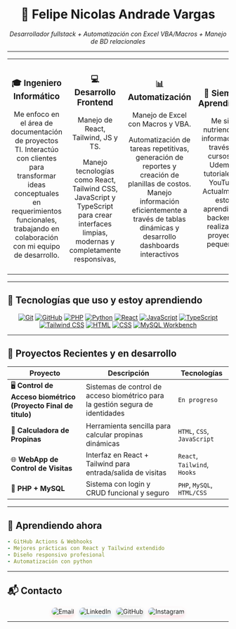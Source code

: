 
<h1 align="center">🧩 Felipe Nicolas Andrade Vargas </h1>
<p align="center"><i>Desarrollador fullstack + Automatización con Excel VBA/Macros + Manejo de BD relacionales </i></p>

---

<table align="center">
  <tr>
    <td align="center" width="250">
      <h3>🎓 Ingeniero Informático</h3>
      <p>Me enfoco en el área de documentación de proyectos TI. Interactúo con clientes para transformar ideas conceptuales en requerimientos funcionales, trabajando en colaboración con mi equipo de desarrollo.</p>
    </td>
    <td align="center" width="250">
      <h3>💻 Desarrollo Frontend</h3>
      <p>Manejo de React, Tailwind, JS y TS.</p>
      <p>Manejo tecnologías como React, Tailwind CSS, JavaScript y TypeScript para crear interfaces limpias, modernas y completamente responsivas, </p>
    </td>
    <td align="center" width="250">
      <h3>📊 Automatización</h3>
      <p>Manejo de Excel con Macros y VBA.</p>
      <p>Automatización de tareas repetitivas, generación de reportes y creación de planillas de costos. Manejo información eficientemente a través de tablas dinámicas y desarrollo dashboards interactivos</p>
    </td>
    <td align="center" width="250">
      <h3>🌱 Siempre Aprendiendo</h3>
      <p>Me sigo nutriendo de información a través de cursos de Udemy o tutoriales de YouTube. Actualmente, estoy aprendiendo backend y realizando proyectos pequeños.</p>
    </td>
    <td align="center" width="250">
      <h3>📦 Manejo de Base de datos </h3>
      <p> Manejo y domino el área de bases de datos: modelar, crear, gestionar y visualizar bases de datos relacionales con la herramienta MySQL Workbench.</p>
    </td>
  </tr>
</table>

---

## 🚀 Tecnologías que uso y estoy aprendiendo

<div align="center">
  <a href="https://git-scm.com/" target="_blank"><img src="https://skillicons.dev/icons?i=git" title="Git" /></a>
  <a href="https://github.com/" target="_blank"><img src="https://skillicons.dev/icons?i=github" title="GitHub" /></a>
  <a href="https://www.php.net/" target="_blank"><img src="https://skillicons.dev/icons?i=php" title="PHP" /></a>
  <a href="https://www.python.org/" target="_blank"><img src="https://skillicons.dev/icons?i=python" title="Python" /></a>
  <a href="https://reactjs.org/" target="_blank"><img src="https://skillicons.dev/icons?i=react" title="React" /></a>
  <a href="https://www.javascript.com/" target="_blank"><img src="https://skillicons.dev/icons?i=js" title="JavaScript" /></a>
  <a href="https://www.typescriptlang.org/" target="_blank"><img src="https://skillicons.dev/icons?i=ts" title="TypeScript" /></a>
  <a href="https://tailwindcss.com/" target="_blank"><img src="https://skillicons.dev/icons?i=tailwind" title="Tailwind CSS" /></a>
  <a href="https://developer.mozilla.org/en-US/docs/Web/HTML" target="_blank"><img src="https://skillicons.dev/icons?i=html" title="HTML" /></a>
  <a href="https://developer.mozilla.org/en-US/docs/Web/CSS" target="_blank"><img src="https://skillicons.dev/icons?i=css" title="CSS" /></a>
  <a href="https://www.mysql.com/products/workbench/" target="_blank"><img src="https://skillicons.dev/icons?i=mysql" title="MySQL Workbench" /></a>
</div>

---

## 📌 Proyectos Recientes y en desarrollo 

| Proyecto | Descripción | Tecnologías |
|---------|-------------|-------------|
| 🖥️ **Control de Acceso biométrico (Proyecto Final de titulo)** | Sistemas de control de acceso biométrico para la gestión segura de identidades | `En progreso` |
| 💸 **Calculadora de Propinas** | Herramienta sencilla para calcular propinas dinámicas | `HTML`, `CSS`, `JavaScript` |
| 🌐 **WebApp de Control de Visitas** | Interfaz en React + Tailwind para entrada/salida de visitas | `React`, `Tailwind`, `Hooks` |
| 🔄 **PHP + MySQL** | Sistema con login y CRUD funcional y seguro | `PHP`, `MySQL`, `HTML/CSS` |

---

## 🧠 Aprendiendo ahora

```yaml
- GitHub Actions & Webhooks
- Mejores prácticas con React y Tailwind extendido
- Diseño responsivo profesional
- Automatización con python
```

---

## 📬 Contacto

<div align="center" style="display: flex; gap: 12px; flex-wrap: wrap; justify-content: center;">
  <!-- Email con efecto -->
  <a href="mailto:chelipeandrade@gmail.com" target="_blank" style="text-decoration: none; transition: transform 0.3s ease;">
    <img src="https://img.shields.io/badge/📧_Email-chelipeandrade@gmail.com-FF5151?style=for-the-badge&logo=gmail&logoColor=white&labelColor=101010&color=FF5151&link=mailto:chelipeandrade@gmail.com" alt="Email" style="box-shadow: 0 4px 8px rgba(255,81,81,0.2); border-radius: 12px;" onmouseover="this.style.transform='scale(1.05)'" onmouseout="this.style.transform='scale(1)'"/>
  </a>

  <!-- LinkedIn con efecto -->
  <a href="https://www.linkedin.com/in/felipe-andrade-vargas-6b5624252/" target="_blank" style="text-decoration: none; transition: transform 0.3s ease;">
    <img src="https://img.shields.io/badge/🔗_LinkedIn-Felipe_Andrade-0077B5?style=for-the-badge&logo=linkedin&logoColor=white&labelColor=101010&color=0077B5" alt="LinkedIn" style="box-shadow: 0 4px 8px rgba(0,119,181,0.2); border-radius: 12px;" onmouseover="this.style.transform='scale(1.05)'" onmouseout="this.style.transform='scale(1)'"/>
  </a>

  <!-- GitHub con efecto -->
  <a href="https://github.com/WhoIsPipee" target="_blank" style="text-decoration: none; transition: transform 0.3s ease;">
    <img src="https://img.shields.io/badge/💻_GitHub-WhoIsPipee-181717?style=for-the-badge&logo=github&logoColor=white&labelColor=101010&color=181717" alt="GitHub" style="box-shadow: 0 4px 8px rgba(24,23,23,0.2); border-radius: 12px;" onmouseover="this.style.transform='scale(1.05)'" onmouseout="this.style.transform='scale(1)'"/>
  </a>

  <!-- Instagram con efecto -->
  <a href="https://www.instagram.com/pipee.an/" target="_blank" style="text-decoration: none; transition: transform 0.3s ease;">
    <img src="https://img.shields.io/badge/📸_Instagram-@pipee.an-E4405F?style=for-the-badge&logo=instagram&logoColor=white&labelColor=101010&color=E4405F" alt="Instagram" style="box-shadow: 0 4px 8px rgba(228,64,95,0.2); border-radius: 12px;" onmouseover="this.style.transform='scale(1.05)'" onmouseout="this.style.transform='scale(1)'"/>
  </a>
</div>

---


